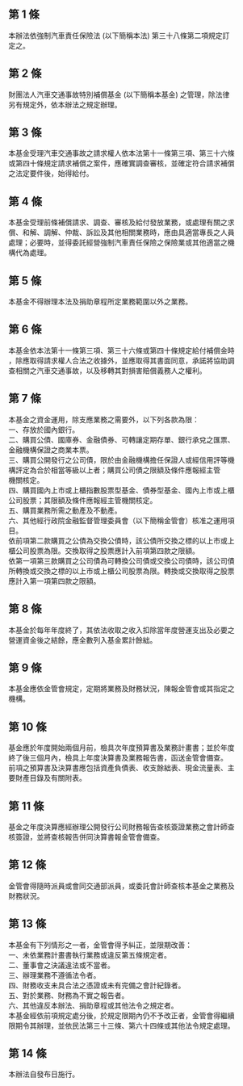 第 1 條
-------
本辦法依強制汽車責任保險法 (以下簡稱本法) 第三十八條第二項規定訂  
定之。

第 2 條
-------
財團法人汽車交通事故特別補償基金 (以下簡稱本基金) 之管理，除法律  
另有規定外，依本辦法之規定辦理。

第 3 條
-------
本基金受理汽車交通事故之請求權人依本法第十一條第三項、第三十六條  
或第四十條規定請求補償之案件，應確實調查審核，並確定符合請求補償  
之法定要件後，始得給付。

第 4 條
-------
本基金受理前條補償請求、調查、審核及給付發放業務，或處理有關之求  
償、和解、調解、仲裁、訴訟及其他相關業務時，應由具適當專長之人員  
處理；必要時，並得委託經營強制汽車責任保險之保險業或其他適當之機  
構代為處理。

第 5 條
-------
本基金不得辦理本法及捐助章程所定業務範圍以外之業務。

第 6 條
-------
本基金依本法第十一條第三項、第三十六條或第四十條規定給付補償金時  
，除應取得請求權人合法之收據外，並應取得其書面同意，承諾將協助調  
查相關之汽車交通事故，以及移轉其對損害賠償義務人之權利。

第 7 條
-------
本基金之資金運用，除支應業務之需要外，以下列各款為限：  
一、存放於國內銀行。  
二、購買公債、國庫券、金融債券、可轉讓定期存單、銀行承兌之匯票、  
    金融機構保證之商業本票。  
三、購買公開發行之公司債，限於由金融機構擔任保證人或經信用評等機  
    構評定為合於相當等級以上者；購買公司債之限額及條件應報經主管  
    機關核定。  
四、購買國內上市或上櫃指數股票型基金、債券型基金、國內上市或上櫃  
    公司股票；其限額及條件應報經主管機關核定。  
五、購買業務所需之動產及不動產。  
六、其他經行政院金融監督管理委員會（以下簡稱金管會）核准之運用項  
    目。  
依前項第二款購買之公債為交換公債時，該公債所交換之標的以上市或上  
櫃公司股票為限。交換取得之股票應計入前項第四款之限額。  
依第一項第三款購買之公司債為可轉換公司債或交換公司債時，該公司債  
所轉換或交換之標的以上市或上櫃公司股票為限。轉換或交換取得之股票  
應計入第一項第四款之限額。

第 8 條
-------
本基金於每年年度終了，其依法收取之收入扣除當年度營運支出及必要之  
營運資金後之結餘，應全數列入基金累計餘絀。

第 9 條
-------
本基金應依金管會規定，定期將業務及財務狀況，陳報金管會或其指定之  
機構。

第 10 條
--------
基金應於年度開始兩個月前，檢具次年度預算書及業務計畫書；並於年度  
終了後三個月內，檢具上年度決算書及業務報告書，函送金管會備查。  
前項之預算書及決算書應包括資產負債表、收支餘絀表、現金流量表、主  
要財產目錄及有關附表。

第 11 條
--------
基金之年度決算應經辦理公開發行公司財務報告查核簽證業務之會計師查  
核簽證，並將查核報告併同決算書報金管會備查。

第 12 條
--------
金管會得隨時派員或會同交通部派員，或委託會計師查核本基金之業務及  
財務狀況。

第 13 條
--------
本基金有下列情形之一者，金管會得予糾正，並限期改善：  
一、未依業務計畫書執行業務或違反第五條規定者。  
二、董事會之決議違法或不當者。  
三、辦理業務不遵循法令者。  
四、財務收支未具合法之憑證或未有完備之會計紀錄者。  
五、對於業務、財務為不實之報告者。  
六、其他違反本辦法、捐助章程或其他法令之規定者。  
本基金經依前項規定處分後，於規定限期內仍不予改正者，金管會得繼續  
限期令其辦理，並依民法第三十三條、第六十四條或其他法令規定處理。

第 14 條
--------
本辦法自發布日施行。

